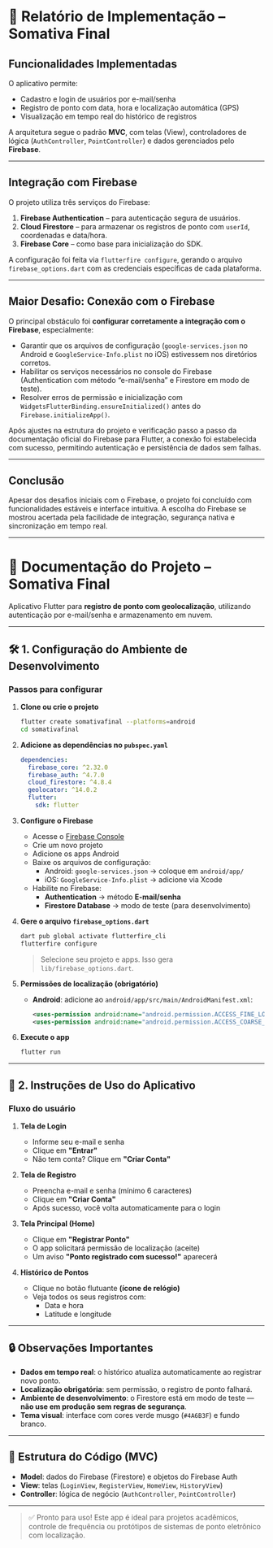 # 📝 Relatório de Implementação – Somativa Final

## Funcionalidades Implementadas
O aplicativo permite:
- Cadastro e login de usuários por e-mail/senha  
- Registro de ponto com data, hora e localização automática (GPS)  
- Visualização em tempo real do histórico de registros  

A arquitetura segue o padrão **MVC**, com telas (View), controladores de lógica (`AuthController`, `PointController`) e dados gerenciados pelo **Firebase**.

---

## Integração com Firebase

O projeto utiliza três serviços do Firebase:

1. **Firebase Authentication** – para autenticação segura de usuários.  
2. **Cloud Firestore** – para armazenar os registros de ponto com `userId`, coordenadas e data/hora.  
3. **Firebase Core** – como base para inicialização do SDK.

A configuração foi feita via `flutterfire configure`, gerando o arquivo `firebase_options.dart` com as credenciais específicas de cada plataforma.

---

## Maior Desafio: Conexão com o Firebase

O principal obstáculo foi **configurar corretamente a integração com o Firebase**, especialmente:

- Garantir que os arquivos de configuração (`google-services.json` no Android e `GoogleService-Info.plist` no iOS) estivessem nos diretórios corretos.  
- Habilitar os serviços necessários no console do Firebase (Authentication com método “e-mail/senha” e Firestore em modo de teste).  
- Resolver erros de permissão e inicialização com `WidgetsFlutterBinding.ensureInitialized()` antes do `Firebase.initializeApp()`.

Após ajustes na estrutura do projeto e verificação passo a passo da documentação oficial do Firebase para Flutter, a conexão foi estabelecida com sucesso, permitindo autenticação e persistência de dados sem falhas.

---

## Conclusão

Apesar dos desafios iniciais com o Firebase, o projeto foi concluído com funcionalidades estáveis e interface intuitiva. A escolha do Firebase se mostrou acertada pela facilidade de integração, segurança nativa e sincronização em tempo real.


---


# 📄 Documentação do Projeto – Somativa Final

Aplicativo Flutter para **registro de ponto com geolocalização**, utilizando autenticação por e-mail/senha e armazenamento em nuvem.

---

## 🛠️ 1. Configuração do Ambiente de Desenvolvimento


### Passos para configurar

1. **Clone ou crie o projeto**
   ```bash
   flutter create somativafinal --platforms=android
   cd somativafinal
   ```

2. **Adicione as dependências no `pubspec.yaml`**
   ```yaml
   dependencies:
     firebase_core: ^2.32.0
     firebase_auth: ^4.7.0
     cloud_firestore: ^4.8.4
     geolocator: ^14.0.2
     flutter:
       sdk: flutter
   ```

3. **Configure o Firebase**
   - Acesse o [Firebase Console](https://console.firebase.google.com/)
   - Crie um novo projeto
   - Adicione os apps Android
   - Baixe os arquivos de configuração:
     - Android: `google-services.json` → coloque em `android/app/`
     - iOS: `GoogleService-Info.plist` → adicione via Xcode
   - Habilite no Firebase:
     - **Authentication** → método **E-mail/senha**
     - **Firestore Database** → modo de teste (para desenvolvimento)

4. **Gere o arquivo `firebase_options.dart`**
   ```bash
   dart pub global activate flutterfire_cli
   flutterfire configure
   ```
   > Selecione seu projeto e apps. Isso gera `lib/firebase_options.dart`.

5. **Permissões de localização (obrigatório)**
   - **Android**: adicione ao `android/app/src/main/AndroidManifest.xml`:
     ```xml
     <uses-permission android:name="android.permission.ACCESS_FINE_LOCATION" />
     <uses-permission android:name="android.permission.ACCESS_COARSE_LOCATION" />
     ```

6. **Execute o app**
   ```bash
   flutter run
   ```

---

## 📱 2. Instruções de Uso do Aplicativo

### Fluxo do usuário

1. **Tela de Login**
   - Informe seu e-mail e senha
   - Clique em **"Entrar"**
   - Não tem conta? Clique em **"Criar Conta"**

2. **Tela de Registro**
   - Preencha e-mail e senha (mínimo 6 caracteres)
   - Clique em **"Criar Conta"**
   - Após sucesso, você volta automaticamente para o login

3. **Tela Principal (Home)**
   - Clique em **"Registrar Ponto"**
   - O app solicitará permissão de localização (aceite)
   - Um aviso **"Ponto registrado com sucesso!"** aparecerá

4. **Histórico de Pontos**
   - Clique no botão flutuante **(ícone de relógio)**
   - Veja todos os seus registros com:
     - Data e hora
     - Latitude e longitude

---

## 🔒 Observações Importantes

- **Dados em tempo real**: o histórico atualiza automaticamente ao registrar novo ponto.
- **Localização obrigatória**: sem permissão, o registro de ponto falhará.
- **Ambiente de desenvolvimento**: o Firestore está em modo de teste — **não use em produção sem regras de segurança**.
- **Tema visual**: interface com cores verde musgo (`#4A6B3F`) e fundo branco.

---

## 📁 Estrutura do Código (MVC)

- **Model**: dados do Firebase (Firestore) e objetos do Firebase Auth
- **View**: telas (`LoginView`, `RegisterView`, `HomeView`, `HistoryView`)
- **Controller**: lógica de negócio (`AuthController`, `PointController`)

---

> ✅ Pronto para uso! Este app é ideal para projetos acadêmicos, controle de frequência ou protótipos de sistemas de ponto eletrônico com localização.
